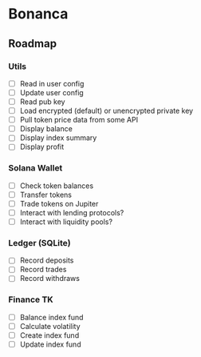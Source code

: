 # Bonanca

## Roadmap

### Utils

- [ ] Read in user config
- [ ] Update user config
- [ ] Read pub key
- [ ] Load encrypted (default) or unencrypted private key
- [ ] Pull token price data from some API
- [ ] Display balance
- [ ] Display index summary
- [ ] Display profit

### Solana Wallet

- [ ] Check token balances
- [ ] Transfer tokens
- [ ] Trade tokens on Jupiter
- [ ] Interact with lending protocols?
- [ ] Interact with liquidity pools?

### Ledger (SQLite)

- [ ] Record deposits
- [ ] Record trades
- [ ] Record withdraws

### Finance TK

- [ ] Balance index fund
- [ ] Calculate volatility
- [ ] Create index fund
- [ ] Update index fund
